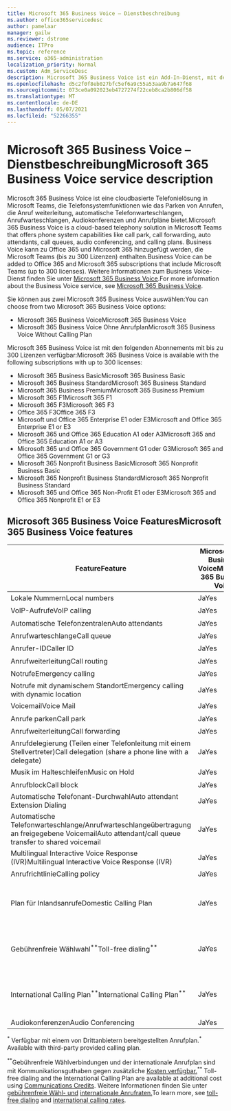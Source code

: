 ```yaml
---
title: Microsoft 365 Business Voice – Dienstbeschreibung
ms.author: office365servicedesc
author: pamelaar
manager: gailw
ms.reviewer: dstrome
audience: ITPro
ms.topic: reference
ms.service: o365-administration
localization_priority: Normal
ms.custom: Adm_ServiceDesc
description: Microsoft 365 Business Voice ist ein Add-In-Dienst, mit dem Sie Microsoft Teams telefonieren können. Dadurch werden Telefonsystem, Anrufplan für Inland, SMS und Audiokonferenzen kombiniert.
ms.openlocfilehash: d5c2f0f8eb027bfc5ef6a9c55a53aa9b7a647f68
ms.sourcegitcommit: 073ce0a092023eb4727274f22ceb8ca2b806df58
ms.translationtype: MT
ms.contentlocale: de-DE
ms.lasthandoff: 05/07/2021
ms.locfileid: "52266355"
---
```

# <a name="microsoft-365-business-voice-service-description"></a><span data-ttu-id="6c34a-104">Microsoft 365 Business Voice – Dienstbeschreibung</span><span class="sxs-lookup"><span data-stu-id="6c34a-104">Microsoft 365 Business Voice service description</span></span>

<span data-ttu-id="6c34a-105">Microsoft 365 Business Voice ist eine cloudbasierte Telefonielösung in Microsoft Teams, die Telefonsystemfunktionen wie das Parken von Anrufen, die Anruf weiterleitung, automatische Telefonwarteschlangen, Anrufwarteschlangen, Audiokonferenzen und Anrufpläne bietet.</span><span class="sxs-lookup"><span data-stu-id="6c34a-105">Microsoft 365 Business Voice is a cloud-based telephony solution in Microsoft Teams that offers phone system capabilities like call park, call forwarding, auto attendants, call queues, audio conferencing, and calling plans.</span></span> <span data-ttu-id="6c34a-106">Business Voice kann zu Office 365 und Microsoft 365 hinzugefügt werden, die Microsoft Teams (bis zu 300 Lizenzen) enthalten.</span><span class="sxs-lookup"><span data-stu-id="6c34a-106">Business Voice can be added to Office 365 and Microsoft 365 subscriptions that include Microsoft Teams (up to 300 licenses).</span></span> <span data-ttu-id="6c34a-107">Weitere Informationen zum Business Voice-Dienst finden Sie unter [Microsoft 365 Business Voice](/MicrosoftTeams/business-voice/whats-business-voice).</span><span class="sxs-lookup"><span data-stu-id="6c34a-107">For more information about the Business Voice service, see [Microsoft 365 Business Voice](/MicrosoftTeams/business-voice/whats-business-voice).</span></span>

<span data-ttu-id="6c34a-108">Sie können aus zwei Microsoft 365 Business Voice auswählen:</span><span class="sxs-lookup"><span data-stu-id="6c34a-108">You can choose from two Microsoft 365 Business Voice options:</span></span>

- <span data-ttu-id="6c34a-109">Microsoft 365 Business Voice</span><span class="sxs-lookup"><span data-stu-id="6c34a-109">Microsoft 365 Business Voice</span></span>
- <span data-ttu-id="6c34a-110">Microsoft 365 Business Voice Ohne Anrufplan</span><span class="sxs-lookup"><span data-stu-id="6c34a-110">Microsoft 365 Business Voice Without Calling Plan</span></span>

<span data-ttu-id="6c34a-111">Microsoft 365 Business Voice ist mit den folgenden Abonnements mit bis zu 300 Lizenzen verfügbar:</span><span class="sxs-lookup"><span data-stu-id="6c34a-111">Microsoft 365 Business Voice is available with the following subscriptions with up to 300 licenses:</span></span>

- <span data-ttu-id="6c34a-112">Microsoft 365 Business Basic</span><span class="sxs-lookup"><span data-stu-id="6c34a-112">Microsoft 365 Business Basic</span></span>
- <span data-ttu-id="6c34a-113">Microsoft 365 Business Standard</span><span class="sxs-lookup"><span data-stu-id="6c34a-113">Microsoft 365 Business Standard</span></span>
- <span data-ttu-id="6c34a-114">Microsoft 365 Business Premium</span><span class="sxs-lookup"><span data-stu-id="6c34a-114">Microsoft 365 Business Premium</span></span>
- <span data-ttu-id="6c34a-115">Microsoft 365 F1</span><span class="sxs-lookup"><span data-stu-id="6c34a-115">Microsoft 365 F1</span></span>
- <span data-ttu-id="6c34a-116">Microsoft 365 F3</span><span class="sxs-lookup"><span data-stu-id="6c34a-116">Microsoft 365 F3</span></span>
- <span data-ttu-id="6c34a-117">Office 365 F3</span><span class="sxs-lookup"><span data-stu-id="6c34a-117">Office 365 F3</span></span>
- <span data-ttu-id="6c34a-118">Microsoft und Office 365 Enterprise E1 oder E3</span><span class="sxs-lookup"><span data-stu-id="6c34a-118">Microsoft and Office 365 Enterprise E1 or E3</span></span>
- <span data-ttu-id="6c34a-119">Microsoft 365 und Office 365 Education A1 oder A3</span><span class="sxs-lookup"><span data-stu-id="6c34a-119">Microsoft 365 and Office 365 Education A1 or A3</span></span>
- <span data-ttu-id="6c34a-120">Microsoft 365 und Office 365 Government G1 oder G3</span><span class="sxs-lookup"><span data-stu-id="6c34a-120">Microsoft 365 and Office 365 Government G1 or G3</span></span>
- <span data-ttu-id="6c34a-121">Microsoft 365 Nonprofit Business Basic</span><span class="sxs-lookup"><span data-stu-id="6c34a-121">Microsoft 365 Nonprofit Business Basic</span></span>
- <span data-ttu-id="6c34a-122">Microsoft 365 Nonprofit Business Standard</span><span class="sxs-lookup"><span data-stu-id="6c34a-122">Microsoft 365 Nonprofit Business Standard</span></span>
- <span data-ttu-id="6c34a-123">Microsoft 365 und Office 365 Non-Profit E1 oder E3</span><span class="sxs-lookup"><span data-stu-id="6c34a-123">Microsoft 365 and Office 365 Nonprofit E1 or E3</span></span>

## <a name="microsoft-365-business-voice-features"></a><span data-ttu-id="6c34a-124">Microsoft 365 Business Voice Features</span><span class="sxs-lookup"><span data-stu-id="6c34a-124">Microsoft 365 Business Voice features</span></span>

| <span data-ttu-id="6c34a-125">Feature</span><span class="sxs-lookup"><span data-stu-id="6c34a-125">Feature</span></span> | <span data-ttu-id="6c34a-126">Microsoft 365 Business Voice</span><span class="sxs-lookup"><span data-stu-id="6c34a-126">Microsoft 365 Business Voice</span></span> | <span data-ttu-id="6c34a-127">Microsoft 365 Business Voice Ohne Anrufplan</span><span class="sxs-lookup"><span data-stu-id="6c34a-127">Microsoft 365 Business Voice Without Calling Plan</span></span> |
|--------------------------------------------------------|------------------------------|---------------------------------------------------|
| <span data-ttu-id="6c34a-128">Lokale Nummern</span><span class="sxs-lookup"><span data-stu-id="6c34a-128">Local numbers</span></span> | <span data-ttu-id="6c34a-129">Ja</span><span class="sxs-lookup"><span data-stu-id="6c34a-129">Yes</span></span> | <span data-ttu-id="6c34a-130">Ja<sup>\*</sup></span><span class="sxs-lookup"><span data-stu-id="6c34a-130">Yes<sup>\*</sup></span></span> |
| <span data-ttu-id="6c34a-131">VoIP-Aufrufe</span><span class="sxs-lookup"><span data-stu-id="6c34a-131">VoIP calling</span></span> | <span data-ttu-id="6c34a-132">Ja</span><span class="sxs-lookup"><span data-stu-id="6c34a-132">Yes</span></span> | <span data-ttu-id="6c34a-133">Ja<sup>\*</sup></span><span class="sxs-lookup"><span data-stu-id="6c34a-133">Yes<sup>\*</sup></span></span> |
| <span data-ttu-id="6c34a-134">Automatische Telefonzentralen</span><span class="sxs-lookup"><span data-stu-id="6c34a-134">Auto attendants</span></span> | <span data-ttu-id="6c34a-135">Ja</span><span class="sxs-lookup"><span data-stu-id="6c34a-135">Yes</span></span> | <span data-ttu-id="6c34a-136">Ja<sup>\*</sup></span><span class="sxs-lookup"><span data-stu-id="6c34a-136">Yes<sup>\*</sup></span></span> |
| <span data-ttu-id="6c34a-137">Anrufwarteschlange</span><span class="sxs-lookup"><span data-stu-id="6c34a-137">Call queue</span></span> | <span data-ttu-id="6c34a-138">Ja</span><span class="sxs-lookup"><span data-stu-id="6c34a-138">Yes</span></span> | <span data-ttu-id="6c34a-139">Ja<sup>\*</sup></span><span class="sxs-lookup"><span data-stu-id="6c34a-139">Yes<sup>\*</sup></span></span> |
| <span data-ttu-id="6c34a-140">Anrufer-ID</span><span class="sxs-lookup"><span data-stu-id="6c34a-140">Caller ID</span></span> | <span data-ttu-id="6c34a-141">Ja</span><span class="sxs-lookup"><span data-stu-id="6c34a-141">Yes</span></span> | <span data-ttu-id="6c34a-142">Ja<sup>\*</sup></span><span class="sxs-lookup"><span data-stu-id="6c34a-142">Yes<sup>\*</sup></span></span> |
| <span data-ttu-id="6c34a-143">Anrufweiterleitung</span><span class="sxs-lookup"><span data-stu-id="6c34a-143">Call routing</span></span> | <span data-ttu-id="6c34a-144">Ja</span><span class="sxs-lookup"><span data-stu-id="6c34a-144">Yes</span></span> | <span data-ttu-id="6c34a-145">Ja<sup>\*</sup></span><span class="sxs-lookup"><span data-stu-id="6c34a-145">Yes<sup>\*</sup></span></span> |
| <span data-ttu-id="6c34a-146">Notrufe</span><span class="sxs-lookup"><span data-stu-id="6c34a-146">Emergency calling</span></span> | <span data-ttu-id="6c34a-147">Ja</span><span class="sxs-lookup"><span data-stu-id="6c34a-147">Yes</span></span> | <span data-ttu-id="6c34a-148">Ja<sup>\*</sup></span><span class="sxs-lookup"><span data-stu-id="6c34a-148">Yes<sup>\*</sup></span></span> |
| <span data-ttu-id="6c34a-149">Notrufe mit dynamischem Standort</span><span class="sxs-lookup"><span data-stu-id="6c34a-149">Emergency calling with dynamic location</span></span> | <span data-ttu-id="6c34a-150">Ja</span><span class="sxs-lookup"><span data-stu-id="6c34a-150">Yes</span></span> | <span data-ttu-id="6c34a-151">Ja<sup>\*</sup></span><span class="sxs-lookup"><span data-stu-id="6c34a-151">Yes<sup>\*</sup></span></span> |
| <span data-ttu-id="6c34a-152">Voicemail</span><span class="sxs-lookup"><span data-stu-id="6c34a-152">Voice Mail</span></span> | <span data-ttu-id="6c34a-153">Ja</span><span class="sxs-lookup"><span data-stu-id="6c34a-153">Yes</span></span> | <span data-ttu-id="6c34a-154">Ja<sup>\*</sup></span><span class="sxs-lookup"><span data-stu-id="6c34a-154">Yes<sup>\*</sup></span></span> |
| <span data-ttu-id="6c34a-155">Anrufe parken</span><span class="sxs-lookup"><span data-stu-id="6c34a-155">Call park</span></span> | <span data-ttu-id="6c34a-156">Ja</span><span class="sxs-lookup"><span data-stu-id="6c34a-156">Yes</span></span> | <span data-ttu-id="6c34a-157">Ja<sup>\*</sup></span><span class="sxs-lookup"><span data-stu-id="6c34a-157">Yes<sup>\*</sup></span></span> |
| <span data-ttu-id="6c34a-158">Anrufweiterleitung</span><span class="sxs-lookup"><span data-stu-id="6c34a-158">Call forwarding</span></span> | <span data-ttu-id="6c34a-159">Ja</span><span class="sxs-lookup"><span data-stu-id="6c34a-159">Yes</span></span> | <span data-ttu-id="6c34a-160">Ja<sup>\*</sup></span><span class="sxs-lookup"><span data-stu-id="6c34a-160">Yes<sup>\*</sup></span></span> |
| <span data-ttu-id="6c34a-161">Anrufdelegierung (Teilen einer Telefonleitung mit einem Stellvertreter)</span><span class="sxs-lookup"><span data-stu-id="6c34a-161">Call delegation (share a phone line with a delegate)</span></span> | <span data-ttu-id="6c34a-162">Ja</span><span class="sxs-lookup"><span data-stu-id="6c34a-162">Yes</span></span> | <span data-ttu-id="6c34a-163">Ja<sup>\*</sup></span><span class="sxs-lookup"><span data-stu-id="6c34a-163">Yes<sup>\*</sup></span></span> |
| <span data-ttu-id="6c34a-164">Musik im Halteschleifen</span><span class="sxs-lookup"><span data-stu-id="6c34a-164">Music on Hold</span></span> | <span data-ttu-id="6c34a-165">Ja</span><span class="sxs-lookup"><span data-stu-id="6c34a-165">Yes</span></span> | <span data-ttu-id="6c34a-166">Ja<sup>\*</sup></span><span class="sxs-lookup"><span data-stu-id="6c34a-166">Yes<sup>\*</sup></span></span> |
| <span data-ttu-id="6c34a-167">Anrufblock</span><span class="sxs-lookup"><span data-stu-id="6c34a-167">Call block</span></span> | <span data-ttu-id="6c34a-168">Ja</span><span class="sxs-lookup"><span data-stu-id="6c34a-168">Yes</span></span> | <span data-ttu-id="6c34a-169">Ja<sup>\*</sup></span><span class="sxs-lookup"><span data-stu-id="6c34a-169">Yes<sup>\*</sup></span></span> |
| <span data-ttu-id="6c34a-170">Automatische Telefonant-Durchwahl</span><span class="sxs-lookup"><span data-stu-id="6c34a-170">Auto attendant Extension Dialing</span></span> | <span data-ttu-id="6c34a-171">Ja</span><span class="sxs-lookup"><span data-stu-id="6c34a-171">Yes</span></span> | <span data-ttu-id="6c34a-172">Ja<sup>\*</sup></span><span class="sxs-lookup"><span data-stu-id="6c34a-172">Yes<sup>\*</sup></span></span> |
| <span data-ttu-id="6c34a-173">Automatische Telefonwarteschlange/Anrufwarteschlangeübertragung an freigegebene Voicemail</span><span class="sxs-lookup"><span data-stu-id="6c34a-173">Auto attendant/call queue transfer to shared voicemail</span></span> | <span data-ttu-id="6c34a-174">Ja</span><span class="sxs-lookup"><span data-stu-id="6c34a-174">Yes</span></span> | <span data-ttu-id="6c34a-175">Ja<sup>\*</sup></span><span class="sxs-lookup"><span data-stu-id="6c34a-175">Yes<sup>\*</sup></span></span> |
| <span data-ttu-id="6c34a-176">Multilingual Interactive Voice Response (IVR)</span><span class="sxs-lookup"><span data-stu-id="6c34a-176">Multilingual Interactive Voice Response (IVR)</span></span> | <span data-ttu-id="6c34a-177">Ja</span><span class="sxs-lookup"><span data-stu-id="6c34a-177">Yes</span></span> | <span data-ttu-id="6c34a-178">Ja<sup>\*</sup></span><span class="sxs-lookup"><span data-stu-id="6c34a-178">Yes<sup>\*</sup></span></span> |
| <span data-ttu-id="6c34a-179">Anrufrichtlinie</span><span class="sxs-lookup"><span data-stu-id="6c34a-179">Calling policy</span></span> | <span data-ttu-id="6c34a-180">Ja</span><span class="sxs-lookup"><span data-stu-id="6c34a-180">Yes</span></span> | <span data-ttu-id="6c34a-181">Ja<sup>\*</sup></span><span class="sxs-lookup"><span data-stu-id="6c34a-181">Yes<sup>\*</sup></span></span> |
| <span data-ttu-id="6c34a-182">Plan für Inlandsanrufe</span><span class="sxs-lookup"><span data-stu-id="6c34a-182">Domestic Calling Plan</span></span> | <span data-ttu-id="6c34a-183">Ja</span><span class="sxs-lookup"><span data-stu-id="6c34a-183">Yes</span></span> | <span data-ttu-id="6c34a-184">Erfordert einen Anrufplan eines Drittanbieters</span><span class="sxs-lookup"><span data-stu-id="6c34a-184">Requires a third-party calling plan</span></span> |
| <span data-ttu-id="6c34a-185">Gebührenfreie Wählwahl<sup>\*\*</sup></span><span class="sxs-lookup"><span data-stu-id="6c34a-185">Toll-free dialing<sup>\*\*</sup></span></span> | <span data-ttu-id="6c34a-186">Ja</span><span class="sxs-lookup"><span data-stu-id="6c34a-186">Yes</span></span> | <span data-ttu-id="6c34a-187">Erfordert einen Anrufplan eines Drittanbieters</span><span class="sxs-lookup"><span data-stu-id="6c34a-187">Requires a third-party calling plan</span></span> |
| <span data-ttu-id="6c34a-188">International Calling Plan<sup>\*\*</sup></span><span class="sxs-lookup"><span data-stu-id="6c34a-188">International Calling Plan<sup>\*\*</sup></span></span> | <span data-ttu-id="6c34a-189">Ja</span><span class="sxs-lookup"><span data-stu-id="6c34a-189">Yes</span></span> | <span data-ttu-id="6c34a-190">Erfordert einen Anrufplan eines Drittanbieters</span><span class="sxs-lookup"><span data-stu-id="6c34a-190">Requires a third-party calling plan</span></span> |
| <span data-ttu-id="6c34a-191">Audiokonferenzen</span><span class="sxs-lookup"><span data-stu-id="6c34a-191">Audio Conferencing</span></span> | <span data-ttu-id="6c34a-192">Ja</span><span class="sxs-lookup"><span data-stu-id="6c34a-192">Yes</span></span> | <span data-ttu-id="6c34a-193">Ja</span><span class="sxs-lookup"><span data-stu-id="6c34a-193">Yes</span></span> |

<span data-ttu-id="6c34a-194"><sup>\*</sup> Verfügbar mit einem von Drittanbietern bereitgestellten Anrufplan.</span><span class="sxs-lookup"><span data-stu-id="6c34a-194"><sup>\*</sup> Available with third-party provided calling plan.</span></span>

<span data-ttu-id="6c34a-195"><sup>\*\*</sup>Gebührenfreie Wählverbindungen und der internationale Anrufplan sind mit Kommunikationsguthaben gegen zusätzliche [Kosten verfügbar.](/microsoftteams/what-are-communications-credits)</span><span class="sxs-lookup"><span data-stu-id="6c34a-195"><sup>\*\*</sup> Toll-free dialing and the International Calling Plan are available at additional cost using [Communications Credits](/microsoftteams/what-are-communications-credits).</span></span> <span data-ttu-id="6c34a-196">Weitere Informationen finden Sie unter [gebührenfreie Wähl- und](/microsoftteams/toll-free-dialing-limitations-and-restrictions) [internationale Anrufraten.](https://www.microsoft.com/microsoft-365/microsoft-teams/voice-calling?rtc=1#ow-download-rates)</span><span class="sxs-lookup"><span data-stu-id="6c34a-196">To learn more, see [toll-free dialing](/microsoftteams/toll-free-dialing-limitations-and-restrictions) and [international calling rates](https://www.microsoft.com/microsoft-365/microsoft-teams/voice-calling?rtc=1#ow-download-rates).</span></span>
